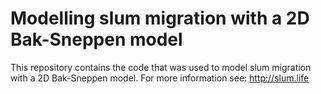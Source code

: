 # Modelling slum migration with a 2D Bak-Sneppen model

This repository contains the code that was used to model slum migration with a 2D Bak-Sneppen model. For more information see: http://slum.life
